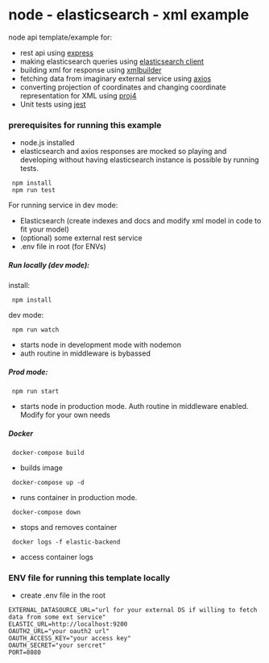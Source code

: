 # node - elasticsearch - xml example

node api template/example for:

* rest api using [express](https://expressjs.com/)
* making elasticsearch queries using [elasticsearch client](https://www.npmjs.com/package/elasticsearch)
* building xml for response using [xmlbuilder](https://www.npmjs.com/package/xmlbuilder)
* fetching data from imaginary external service using [axios](https://github.com/axios/axios)
* converting projection of coordinates and changing coordinate representation for XML using [proj4](https://github.com/proj4js/proj4js)
* Unit tests using [jest](https://jestjs.io/)

### prerequisites for running this example

* node.js installed
* elasticsearch and axios responses are mocked so playing and developing without having elasticsearch instance is possible by running tests.

```
 npm install
 npm run test
```
For running service in dev mode:
* Elasticsearch (create indexes and docs and modify xml model in code to fit your model)
* (optional) some external rest service
* .env file in root (for ENVs)

##### Run locally (dev mode):

install:
```
 npm install
```
dev mode:
```
 npm run watch
```
* starts node in development mode with nodemon
* auth routine in middleware is bybassed

##### Prod mode:
```
 npm run start
```
* starts node in production mode. Auth routine in middleware enabled. Modify for your own needs

##### Docker

```
 docker-compose build
```
* builds image

```
 docker-compose up -d
```
* runs container in production mode.

```
 docker-compose down
```
* stops and removes container

```
 docker logs -f elastic-backend
```
* access container logs

### ENV file for running this template locally

* create .env file in the root

```
EXTERNAL_DATASOURCE_URL="url for your external DS if willing to fetch data from some ext service"
ELASTIC_URL=http://localhost:9200
OAUTH2_URL="your oauth2 url"
OAUTH_ACCESS_KEY="your access key"
OAUTH_SECRET="your sercret"
PORT=8080
```




